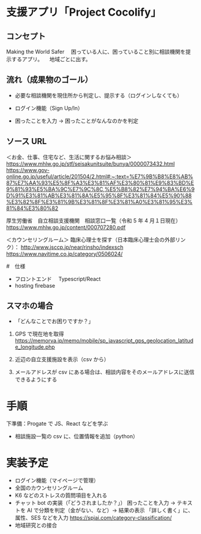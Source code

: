 # 支援アプリ「Project Cocolify」

## コンセプト

Making the World Safer
　困っている人に、困っていること別に相談機関を提示するアプリ。
　地域ごとに出す。

## 流れ（成果物のゴール）

- 必要な相談機関を現住所から判定し、提示する（ログインしなくても）
- ログイン機能（Sign Up/In）

- 困ったことを入力 → 困ったことがなんなのかを判定

## ソース URL

＜お金、仕事、住宅など、生活に関するお悩み相談＞
https://www.mhlw.go.jp/stf/seisakunitsuite/bunya/0000073432.html
https://www.gov-online.go.jp/useful/article/201504/2.html#:~:text=%E7%9B%B8%E8%AB%87%E7%AA%93%E5%8F%A3%E3%81%AF%E3%80%81%E9%83%BD%E9%81%93%E5%BA%9C%E7%9C%8C,%E5%B8%82%E7%94%BA%E6%9D%91%E3%81%AB%E3%81%8A%E5%95%8F%E3%81%84%E5%90%88%E3%82%8F%E3%81%9B%E3%81%8F%E3%81%A0%E3%81%95%E3%81%84%E3%80%82

厚生労働省　自立相談支援機関　相談窓口一覧（令和 5 年 4 月１日現在）
https://www.mhlw.go.jp/content/000707280.pdf

＜カウンセリングルーム＞
臨床心理士を探す（日本臨床心理士会の外部リンク）：
http://www.jsccp.jp/near/rinsho/indexsch
https://www.navitime.co.jp/category/0506024/

#　仕様

- フロントエンド　 Typescript/React
- hosting firebase

## スマホの場合

- 「どんなことでお困りですか？」

1. GPS で現在地を取得
   https://memorva.jp/memo/mobile/sp_javascript_gps_geolocation_latitude_longitude.php

2. 近辺の自立支援施設を表示（csv から）

3. メールアドレスが csv にある場合は、相談内容をそのメールアドレスに送信できるようにする

# 手順

下準備：Progate で JS、React などを学ぶ

- 相談施設一覧の csv に、位置情報を追加（python）

# 実装予定

- ログイン機能（マイページで管理）
- 全国のカウンセリングルーム
- K6 などのストレスの質問項目を入れる
- チャット bot の実装（「どうされましたか？」）
  困ったことを入力 -> テキストを AI で分類を判定（金がない、など）-> 結果の表示
  「詳しく書く」に、属性、SES などを入力
  https://spjai.com/category-classification/
- 地域研究との接合
